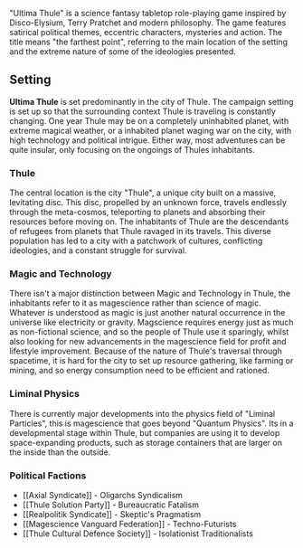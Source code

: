 "Ultima Thule" is a science fantasy tabletop role-playing game inspired by Disco-Elysium, Terry Pratchet and modern philosophy. The game features satirical political themes, eccentric characters, mysteries and action. The title means "the farthest point", referring to the main location of the setting and the extreme nature of some of the ideologies presented.

## Setting
**Ultima Thule** is set predominantly in the city of Thule. The campaign setting is set up so that the surrounding context Thule is traveling is constantly changing. One year Thule may be on a completely uninhabited planet, with extreme magical weather, or a inhabited planet waging war on the city, with high technology and political intrigue. Either way, most adventures can be quite insular, only focusing on the ongoings of Thules inhabitants.
### Thule
The central location is the city "Thule", a unique city built on a massive, levitating disc. This disc, propelled by an unknown force, travels endlessly through the meta-cosmos, teleporting to planets and absorbing their resources before moving on. The inhabitants of Thule are the descendants of refugees from planets that Thule ravaged in its travels. This diverse population has led to a city with a patchwork of cultures, conflicting ideologies, and a constant struggle for survival.

### Magic and Technology
There isn't a major distinction between Magic and Technology in Thule, the inhabitants refer to it as magescience rather than science of magic. Whatever is understood as magic is just another natural occurrence in the universe like electricity or gravity. Magscience requires energy just as much as non-fictional science, and so the people of Thule use it sparingly, whilst also looking for new advancements in the magescience field for profit and lifestyle improvement.
Because of the nature of Thule's traversal through spacetime, it is hard for the city to set up resource gathering, like farming or mining, and so energy consumption need to be efficient and rationed.
### Liminal Physics
There is currently major developments into the physics field of "Liminal Particles", this is magescience that goes beyond "Quantum Physics". Its in a developmental stage within Thule, but companies are using it to develop space-expanding products, such as storage containers that are larger on the inside than the outside.


### Political Factions
- [[Axial Syndicate]] - Oligarchs Syndicalism
- [[Thule Solution Party]] - Bureaucratic Fatalism
- [[Realpolitik Syndicate]] - Skeptic's Pragmatism
- [[Magescience Vanguard Federation]] - Techno-Futurists
- [[Thule Cultural Defence Society]] - Isolationist Traditionalists
